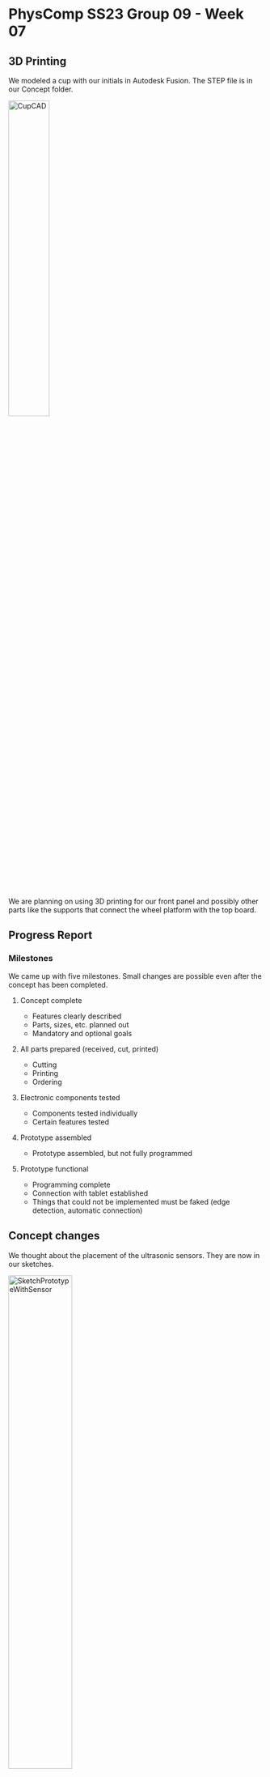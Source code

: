 
# PhysComp SS23 Group 09 - Week 07

## 3D Printing

We modeled a cup with our initials in Autodesk Fusion. The STEP file is in our Concept folder.

<img src="Figures/cup.png" alt="CupCAD" width="40%">

We are planning on using 3D printing for our front panel and possibly other parts like the supports that connect the wheel platform with the top board.

## Progress Report

### Milestones

We came up with five milestones. Small changes are possible even after the concept has been completed.

1. Concept complete
   - Features clearly described
   - Parts, sizes, etc. planned out
   - Mandatory and optional goals

2. All parts prepared (received, cut, printed)
   - Cutting
   - Printing
   - Ordering

3. Electronic components tested
   - Components tested individually
   - Certain features tested

4. Prototype assembled
   - Prototype assembled, but not fully programmed

5. Prototype functional
   - Programming complete
   - Connection with tablet established
   - Things that could not be implemented must be faked (edge detection, automatic connection)

## Concept changes

We thought about the placement of the ultrasonic sensors. They are now in our sketches.

<img src="Figures/prototype-2-with-sensor.png" alt="SketchPrototypeWithSensor" width="50%">

### What we achieved this week

The ordered components have arrived. We created a milestone plan.

We also consulted the scientific engineering services for available transistors. We have to check if there are suitable parts for us.

<img src="Figures/transistors.jpg" alt="Transistors" width="40%">

### What we could not achieve this week

We have not fully finished the concept because Friederike could not attend the lecture.

### What we plan to do for the coming week

We will finish the concept and start preparing all parts.
